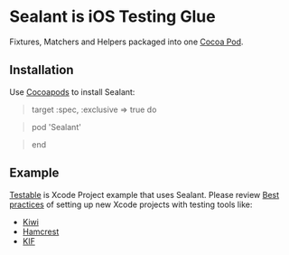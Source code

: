 Sealant is iOS Testing Glue
=======

Fixtures, Matchers and Helpers packaged into one [Cocoa Pod](http://cocoapods.org).


Installation
-------

Use [Cocoapods](http://cocoapods.org) to install Sealant:


> target :spec, :exclusive => true do

>    pod 'Sealant'

> end


Example
------

[Testable](sealant/Testable) is Xcode Project example that uses Sealant. Please review [Best practices](sealant/Testable/ReadMe.md) of setting up new Xcode projects with testing tools like:
*   [Kiwi](https://github.com/allending/Kiwi)
*   [Hamcrest](http://code.google.com/p/hamcrest/wiki/TutorialObjectiveC)
*   [KIF](https://github.com/square/KIF)
